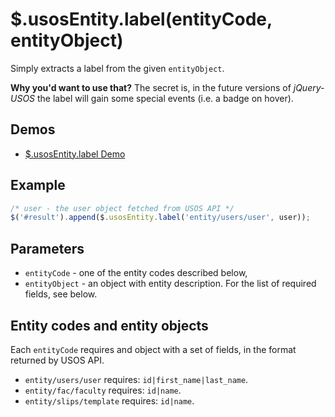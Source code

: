 $.usosEntity.label(entityCode, entityObject)
============================================

Simply extracts a label from the given `entityObject`.

**Why you'd want to use that?** The secret is, in the future versions of
*jQuery-USOS* the label will gain some special events (i.e. a badge on hover). 

Demos
-----

  * [$.usosEntity.label Demo](http://jsfiddle.net/gh/get/jquery/1.9.1/dependencies/migrate,ui/MUCI/jquery-usos/tree/master/jsfiddle-demos/entity.label)

Example
-------

```javascript
/* user - the user object fetched from USOS API */
$('#result').append($.usosEntity.label('entity/users/user', user));
```

Parameters
----------

  * `entityCode` - one of the entity codes described below,
  * `entityObject` - an object with entity description. For the list of required
    fields, see below.

Entity codes and entity objects
-------------------------------

Each `entityCode` requires and object with a set of fields, in the format
returned by USOS API. 

  * `entity/users/user` requires: `id|first_name|last_name`.
  * `entity/fac/faculty` requires: `id|name`.
  * `entity/slips/template` requires: `id|name`.
